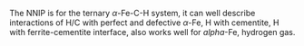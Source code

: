 The NNIP is for the ternary $\alpha$-Fe-C-H system, it can well describe interactions of H/C with perfect and defective $\alpha$-Fe, H with cementite, H with ferrite-cementite interface, also works well for $alpha$-Fe, hydrogen gas.
